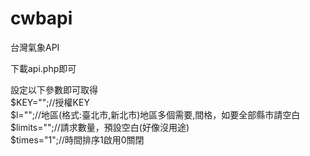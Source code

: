 # cwbapi
台灣氣象API

下載api.php即可
  
設定以下參數即可取得  
$KEY="";//授權KEY  
$l="";//地區(格式:臺北市,新北市)地區多個需要,間格，如要全部縣市請空白  
$limits="";//請求數量，預設空白(好像沒用途)  
$times="1";//時間排序1啟用0關閉  
